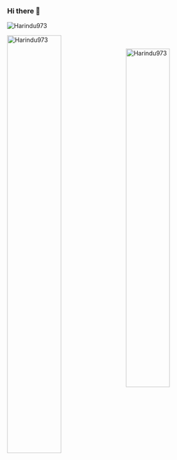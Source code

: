 ### Hi there 👋
<p align="left"> <img src="https://komarev.com/ghpvc/?username=Harindu973&color=brightgreen" alt="Harindu973" /> </p>


<p>&nbsp;<img align="left" width="50%" src="https://github-readme-stats.vercel.app/api?username=Harindu973&show_icons=true"
        alt="Harindu973" /></p>
 
<p><img align="right" style="float:right;" width="45%" src="https://github-readme-stats.vercel.app/api/top-langs/?username=Harindu973&layout=compact"
        alt="Harindu973" /></p>
